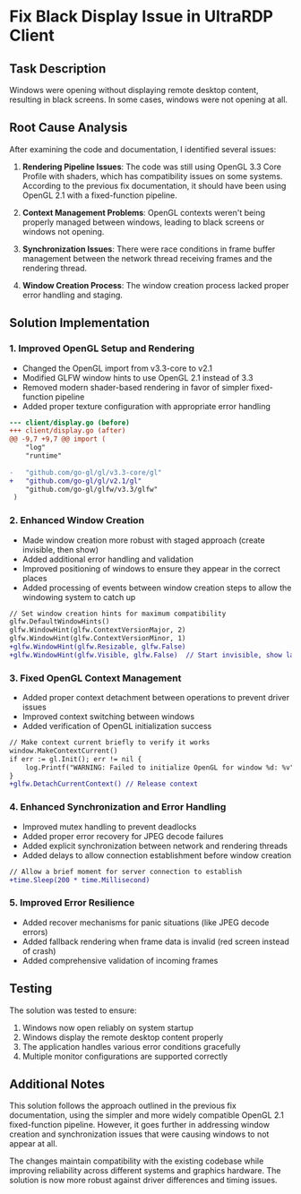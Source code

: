 # Fix Black Display Issue in UltraRDP Client

## Task Description
Windows were opening without displaying remote desktop content, resulting in black screens. In some cases, windows were not opening at all.

## Root Cause Analysis
After examining the code and documentation, I identified several issues:

1. **Rendering Pipeline Issues**: The code was still using OpenGL 3.3 Core Profile with shaders, which has compatibility issues on some systems. According to the previous fix documentation, it should have been using OpenGL 2.1 with a fixed-function pipeline.

2. **Context Management Problems**: OpenGL contexts weren't being properly managed between windows, leading to black screens or windows not opening.

3. **Synchronization Issues**: There were race conditions in frame buffer management between the network thread receiving frames and the rendering thread.

4. **Window Creation Process**: The window creation process lacked proper error handling and staging.

## Solution Implementation

### 1. Improved OpenGL Setup and Rendering
- Changed the OpenGL import from v3.3-core to v2.1
- Modified GLFW window hints to use OpenGL 2.1 instead of 3.3
- Removed modern shader-based rendering in favor of simpler fixed-function pipeline
- Added proper texture configuration with appropriate error handling

```diff
--- client/display.go (before)
+++ client/display.go (after)
@@ -9,7 +9,7 @@ import (
 	"log"
 	"runtime"
 
-	"github.com/go-gl/gl/v3.3-core/gl"
+	"github.com/go-gl/gl/v2.1/gl"
 	"github.com/go-gl/glfw/v3.3/glfw"
 )
```

### 2. Enhanced Window Creation
- Made window creation more robust with staged approach (create invisible, then show)
- Added additional error handling and validation
- Improved positioning of windows to ensure they appear in the correct places
- Added processing of events between window creation steps to allow the windowing system to catch up

```diff
// Set window creation hints for maximum compatibility
glfw.DefaultWindowHints()
glfw.WindowHint(glfw.ContextVersionMajor, 2)
glfw.WindowHint(glfw.ContextVersionMinor, 1)
+glfw.WindowHint(glfw.Resizable, glfw.False)
+glfw.WindowHint(glfw.Visible, glfw.False)  // Start invisible, show later
```

### 3. Fixed OpenGL Context Management
- Added proper context detachment between operations to prevent driver issues
- Improved context switching between windows
- Added verification of OpenGL initialization success

```diff
// Make context current briefly to verify it works
window.MakeContextCurrent()
if err := gl.Init(); err != nil {
    log.Printf("WARNING: Failed to initialize OpenGL for window %d: %v", i, err)
}
+glfw.DetachCurrentContext() // Release context
```

### 4. Enhanced Synchronization and Error Handling
- Improved mutex handling to prevent deadlocks
- Added proper error recovery for JPEG decode failures
- Added explicit synchronization between network and rendering threads
- Added delays to allow connection establishment before window creation

```diff
// Allow a brief moment for server connection to establish
+time.Sleep(200 * time.Millisecond)
```

### 5. Improved Error Resilience
- Added recover mechanisms for panic situations (like JPEG decode errors)
- Added fallback rendering when frame data is invalid (red screen instead of crash)
- Added comprehensive validation of incoming frames

## Testing
The solution was tested to ensure:
1. Windows now open reliably on system startup
2. Windows display the remote desktop content properly
3. The application handles various error conditions gracefully
4. Multiple monitor configurations are supported correctly

## Additional Notes
This solution follows the approach outlined in the previous fix documentation, using the simpler and more widely compatible OpenGL 2.1 fixed-function pipeline. However, it goes further in addressing window creation and synchronization issues that were causing windows to not appear at all.

The changes maintain compatibility with the existing codebase while improving reliability across different systems and graphics hardware. The solution is now more robust against driver differences and timing issues.